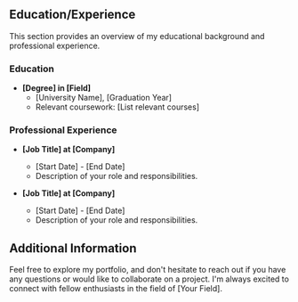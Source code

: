 ## Education/Experience
This section provides an overview of my educational background and professional experience.

### Education
- **[Degree] in [Field]**
  - [University Name], [Graduation Year]
  - Relevant coursework: [List relevant courses]

### Professional Experience
- **[Job Title] at [Company]**
  - [Start Date] - [End Date]
  - Description of your role and responsibilities.

- **[Job Title] at [Company]**
  - [Start Date] - [End Date]
  - Description of your role and responsibilities.

## Additional Information
Feel free to explore my portfolio, and don't hesitate to reach out if you have any questions or would like to collaborate on a project. I'm always excited to connect with fellow enthusiasts in the field of [Your Field].
